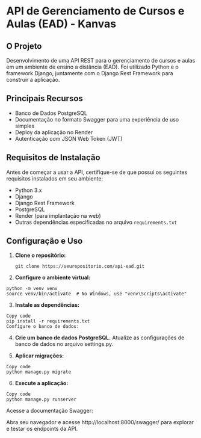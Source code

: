 # API de Gerenciamento de Cursos e Aulas (EAD) - Kanvas

## O Projeto

Desenvolvimento de uma API REST para o gerenciamento de cursos e aulas em um ambiente de ensino a distância (EAD). Foi utilizado Python e o framework Django, juntamente com o Django Rest Framework para construir a aplicação.

## Principais Recursos

- Banco de Dados PostgreSQL
- Documentação no formato Swagger para uma experiência de uso simples
- Deploy da aplicação no Render
- Autenticação com JSON Web Token (JWT)

## Requisitos de Instalação

Antes de começar a usar a API, certifique-se de que possui os seguintes requisitos instalados em seu ambiente:

- Python 3.x
- Django
- Django Rest Framework
- PostgreSQL
- Render (para implantação na web)
- Outras dependências especificadas no arquivo `requirements.txt`
## Configuração e Uso

1. **Clone o repositório:**

   ```shell
   git clone https://seurepositorio.com/api-ead.git

2. **Configure o ambiente virtual:**
```shell
python -m venv venv
source venv/bin/activate  # No Windows, use "venv\Scripts\activate"
```
3. **Instale as dependências:**
```shell
Copy code
pip install -r requirements.txt
Configure o banco de dados:
```

4. **Crie um banco de dados PostgreSQL.**
Atualize as configurações de banco de dados no arquivo settings.py.

5. **Aplicar migrações:**
```shell
Copy code
python manage.py migrate
```
6. **Execute a aplicação:**

```shell
Copy code
python manage.py runserver
```

Acesse a documentação Swagger:

Abra seu navegador e acesse http://localhost:8000/swagger/ para explorar e testar os endpoints da API.
